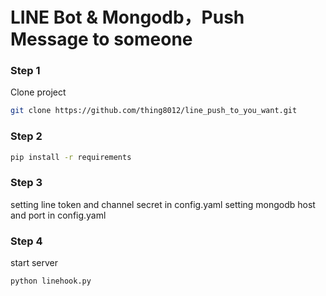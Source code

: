 # LINE Bot & Mongodb，Push Message to someone

### Step 1
Clone project

```bash
git clone https://github.com/thing8012/line_push_to_you_want.git
```    
### Step 2
```bash
pip install -r requirements
```
### Step 3
setting line token and channel secret in config.yaml
setting mongodb host and port in config.yaml

### Step 4
start server
```bash
python linehook.py
```